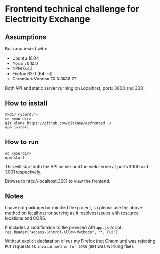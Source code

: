 # Frontend technical challenge for Electricity Exchange

## Assumptions
Built and tested with:
- Ubuntu 18.04
- Node v8.12.0
- NPM 6.4.1
- Firefox 63.0 (64-bit)
- Chromium Version 70.0.3538.77

Both API and static server running on Localhost, ports 3000 and 3001.


## How to install
```
mkdir <yourdir>
cd <yourdir>
git clone https://github.com/citkane/eefronted ./
npm install
```
## How to run
```
cd <yourdir>
npm start
```
This will start both the API server and the web server at ports 3000 and 3001 respectively.

Browse to http://localhost:3001 to view the frontend.

## Notes
I have not packaged or minified the project, so please use the above method on localhost for serving as it resolves issues with resource locations and CORS.

It includes a modification to the provided API `app.js` script:
`res.header("Access-Control-Allow-Methods", "*, PUT");`

Without explicit declaration of `PUT` my Firefox (not Chromium) was rejecting `PUT` requests as `invalid method for CORS` (`GET` was working fine).

